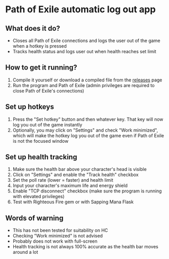 # Path of Exile automatic log out app

## What does it do?
* Closes all Path of Exile connections and logs the user out of the game when a hotkey is pressed
* Tracks health status and logs user out when health reaches set limit

## How to get it running?
1. Compile it yourself or download a compiled file from the [releases](https://github.com/siegrest/LogOut/releases/latest) page
2. Run the program and Path of Exile (admin privileges are required to close Path of Exile's connections)

## Set up hotkeys
1. Press the "Set hotkey" button and then whatever key. That key will now log you out of the game instantly
2. Optionally, you may click on "Settings" and check "Work minimized", which will make the hotkey log you out of the game even if Path of Exile is not the focused window

## Set up health tracking
1. Make sure the health bar above your character's head is visible
2. Click on "Settings" and enable the "Track health" checkbox
3. Set the poll rate (lower = faster) and health limit
4. Input your character's maximum life and energy shield
5. Enable "TCP disconnect" checkbox (make sure the program is running with elevated privileges)
6. Test with Righteous Fire gem or with Sapping Mana Flask

## Words of warning
* This has not been tested for suitability on HC
* Checking "Work minimized" is not advised
* Probably does not work with full-screen
* Health tracking is not always 100% accurate as the health bar moves around a lot
